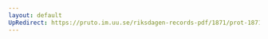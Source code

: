 ```yaml
---
layout: default
UpRedirect: https://pruto.im.uu.se/riksdagen-records-pdf/1871/prot-1871--ak--508/prot-1871--ak--508_066.pdf
---
```

